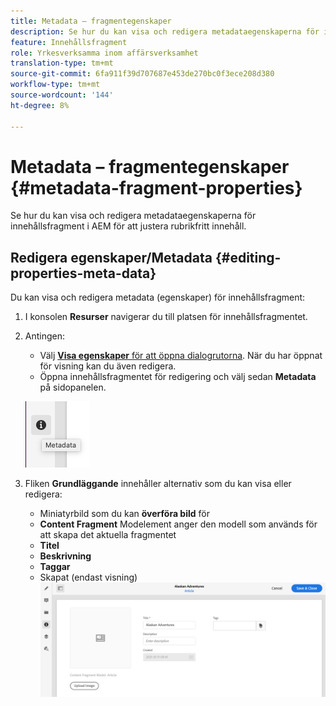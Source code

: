 ```yaml
---
title: Metadata – fragmentegenskaper
description: Se hur du kan visa och redigera metadataegenskaperna för innehållsfragment i AEM för att justera rubrikfritt innehåll.
feature: Innehållsfragment
role: Yrkesverksamma inom affärsverksamhet
translation-type: tm+mt
source-git-commit: 6fa911f39d707687e453de270bc0f3ece208d380
workflow-type: tm+mt
source-wordcount: '144'
ht-degree: 8%

---
```



# Metadata – fragmentegenskaper {#metadata-fragment-properties}

Se hur du kan visa och redigera metadataegenskaperna för innehållsfragment i AEM för att justera rubrikfritt innehåll.

## Redigera egenskaper/Metadata {#editing-properties-meta-data}

Du kan visa och redigera metadata (egenskaper) för innehållsfragment:

1. I konsolen **Resurser** navigerar du till platsen för innehållsfragmentet.
2. Antingen:

   * Välj [**Visa egenskaper** för att öppna dialogrutorna](/help/assets/manage-digital-assets.md#editing-properties). När du har öppnat för visning kan du även redigera.
   * Öppna innehållsfragmentet för redigering och välj sedan **Metadata** på sidopanelen.

   ![metadata](assets/cfm-metadata-01.png)

3. Fliken **Grundläggande** innehåller alternativ som du kan visa eller redigera:

   * Miniatyrbild som du kan **överföra bild** för
   * **Content Fragment** Modelement anger den modell som används för att skapa det aktuella fragmentet
   * **Titel**
   * **Beskrivning**
   * **Taggar**
   * Skapat (endast visning)
   ![metadata](assets/cfm-metadata-02.png)
